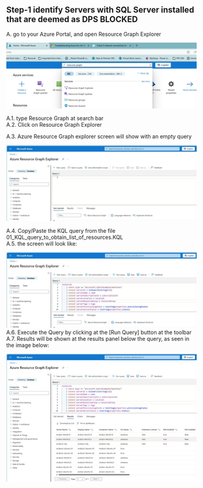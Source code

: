 ## Step-1 identify Servers with SQL Server installed that are deemed as DPS BLOCKED
A. go to your Azure Portal, and open Resource Graph Explorer<br>

![Alt text](IMAGES/001_AzurePortal_OpenResourceGraph.jpg "Azure Portal")

A.1. type Resource Graph at search bar<br>
A.2. Click on Resource Graph Explorer<br>

A.3. Azure Resource Graph explorer screen will show with an empty query<br>

![Alt text](IMAGES/002_ResourceGraph_NewQuery.jpg "New Query")
<br>

A.4. Copy/Paste the KQL query from the file 01_KQL_query_to_obtain_list_of_resources.KQL<br>
A.5. the screen will look like:<br>

![Alt text](IMAGES/003_ResourceGraph_DPSQuery.jpg "KQL Query")
<br>
A.6. Execute the Query by clicking at the [Run Query] button at the toolbar<br>
A.7. Results will be shown at the results panel below the query, as seen in the image below:<br>

![Alt text](IMAGES/004_ResourceGraph_DPSQuer_Results.jpg "Query Results")
<br>

